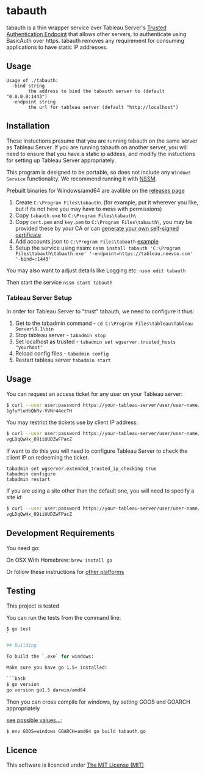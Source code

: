 # tabauth

tabauth is a thin wrapper service over Tableau Server's
[Trusted Authentication Endpoint](http://onlinehelp.tableau.com/current/server/en-us/help.htm#trusted_auth.htm%3FTocPath%3DAdministrator%2520Guide%7CTrusted%2520Authentication%7C_____0) 
that allows other servers, to authenticate using BasicAuth over https. tabauth removes any requirement for consuming applications to have static IP addresses.


## Usage

```
Usage of ./tabauth:
  -bind string
        the address to bind the tabauth server to (default "0.0.0.0:1443")
  -endpoint string
        the url for tableau server (default "http://localhost")
```

## Installation

These instuctions presume that you are running tabauth on the same server as Tableau Server. If you are running tabauth on another server, 
you will need to ensure that you have a static ip addess, and modify the instuctions for setting up Tableau Server appropriately.

This program is designed to be portable, so does not include any `Windows Service` functionality. We recommend running it with [NSSM](http://nssm.cc/).

Prebuilt binaries for Windows/amd64 are avalible on the [releases page](https://github.com/reevoo/tabauth/releases)

1. Create `C:\Program Files\tabauth\` (for example, put it wherever you like, but if its not here you may have to mess with permissions)
2. Copy `tabauth.exe` to `C:\Program Files\tabauth\`
3. Copy `cert.pem` and `key.pem` to `C:\Program Files\tabauth\`, you may be provided these by your CA or can [generate your own self-signed certificate](https://devcenter.heroku.com/articles/ssl-certificate-self)
4. Add accounts.json to `C:\Program Files\tabauth` [example](./accounts.json.example)
5. Setup the service using nssm:
`nssm install tabauth 'C:\Program Files\tabauth\tabauth.exe' '-endpoint=https://tableau.reevoo.com' '-bind=:1443'`

You may also want to adjust details like Logging etc:
`nssm edit tabauth`

Then start the service
`nssm start tabauth`

### Tableau Server Setup

In order for Tableau Server to "trust" tabauth, we need to configure it thus:

1. Get to the tabadmin command - `cd C:\Program Files\Tableau\Tableau Server\9.1\bin`
2. Stop tableau server - `tabadmin stop`
3. Set localhost as trusted - `tabadmin set wgserver.trusted_hosts "yourhost"`
4. Reload config files - `tabadmin config`
5. Restart tableau server `tabadmin start`

## Usage

You can request an access ticket for any user on your Tableau server:
```bash
$ curl --user user:password https://your-tableau-server/user/user-name/ticket
1gfuPluHbQbRv-VVNr44ecTH
```

You may restrict the tickets use by client IP address:
```bash
$ curl --user user:password https://your-tableau-server/user/user-name/ticket?client_ip=10.10.10.10
vgLDqQwHx_09iiUUDZwFPacZ
```
If want to do this you will need to configure Tableau Server to check the client IP on redeeming the ticket.

```
tabadmin set wgserver.extended_trusted_ip_checking true
tabadmin configure
tabadmin restart
```

If you are using a site other than the default one, you will need to specify a site id
```bash
$ curl --user user:password https://your-tableau-server/user/user-name/ticket?site_id=a4134fe9-d7ee-6783-88e9-a5eeb1f40476
vgLDqQwHx_09iiUUDZwFPacZ
```

## Development Requirements

You need go:

On OSX With Homebrew:
`brew install go`

Or follow these instructions for [other platforms](https://golang.org/doc/install)

## Testing

This project is tested

You can run the tests from the command line: 

```bash
$ go test
`

## Building

To build the `.exe` for windows:

Make sure you have go 1.5+ installed:

```bash
$ go version
go version go1.5 darwin/amd64
```

Then you can cross compile for windows, by setting GOOS and GOARCH appropriately 

[see possible values...](https://github.com/golang/go/blob/master/src/go/build/syslist.go):

```bash
$ env GOOS=windows GOARCH=amd64 go build tabauth.go
```

## Licence

This software is licenced under [The MIT License (MIT)](./LICENCE.md)

